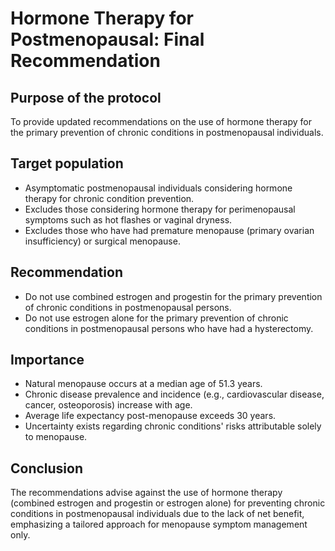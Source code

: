 # Hormone Therapy for Postmenopausal: Final Recommendation
## Purpose of the protocol
To provide updated recommendations on the use of hormone therapy for the primary prevention of chronic conditions in postmenopausal individuals.

## Target population
- Asymptomatic postmenopausal individuals considering hormone therapy for chronic condition prevention.
- Excludes those considering hormone therapy for perimenopausal symptoms such as hot flashes or vaginal dryness.
- Excludes those who have had premature menopause (primary ovarian insufficiency) or surgical menopause.
## Recommendation
- Do not use combined estrogen and progestin for the primary prevention of chronic conditions in postmenopausal persons.
- Do not use estrogen alone for the primary prevention of chronic conditions in postmenopausal persons who have had a hysterectomy.
## Importance
- Natural menopause occurs at a median age of 51.3 years.
- Chronic disease prevalence and incidence (e.g., cardiovascular disease, cancer, osteoporosis) increase with age.
- Average life expectancy post-menopause exceeds 30 years.
- Uncertainty exists regarding chronic conditions' risks attributable solely to menopause.
## Conclusion
The recommendations advise against the use of hormone therapy (combined estrogen and progestin or estrogen alone) for preventing chronic conditions in postmenopausal individuals due to the lack of net benefit, emphasizing a tailored approach for menopause symptom management only.